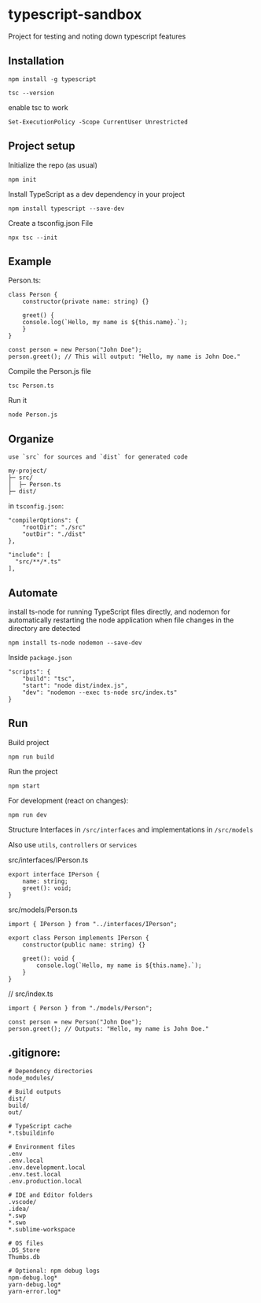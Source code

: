 # typescript-sandbox
Project for testing and noting down typescript features


## Installation

    npm install -g typescript

    tsc --version

enable tsc to work

    Set-ExecutionPolicy -Scope CurrentUser Unrestricted


## Project setup

Initialize the repo (as usual)

    npm init

Install TypeScript as a dev dependency in your project

    npm install typescript --save-dev

Create a tsconfig.json File

    npx tsc --init


## Example

Person.ts:

    class Person {
        constructor(private name: string) {}
    
        greet() {
        console.log(`Hello, my name is ${this.name}.`);
        }
    }
    
    const person = new Person("John Doe");
    person.greet(); // This will output: "Hello, my name is John Doe."

Compile the Person.js file

    tsc Person.ts

Run it 

    node Person.js


## Organize

    use `src` for sources and `dist` for generated code

    my-project/
    ├─ src/
    │  ├─ Person.ts
    ├─ dist/

in `tsconfig.json`:

    "compilerOptions": {
        "rootDir": "./src"
        "outDir": "./dist"
    },

    "include": [
      "src/**/*.ts"
    ], 

## Automate

install ts-node for running TypeScript files directly, and nodemon for automatically restarting the node application when file changes in the directory are detected

    npm install ts-node nodemon --save-dev

Inside `package.json`

    "scripts": {
        "build": "tsc",
        "start": "node dist/index.js",
        "dev": "nodemon --exec ts-node src/index.ts"
    }

## Run

Build project

    npm run build

Run the project

    npm start

For development (react on changes):

    npm run dev


Structure Interfaces in `/src/interfaces` and implementations in `/src/models`

Also use `utils`, `controllers` or `services`

src/interfaces/IPerson.ts

    export interface IPerson {
        name: string;
        greet(): void;
    }


src/models/Person.ts

    import { IPerson } from "../interfaces/IPerson";

    export class Person implements IPerson {
        constructor(public name: string) {}

        greet(): void {
            console.log(`Hello, my name is ${this.name}.`);
        }
    }

// src/index.ts

    import { Person } from "./models/Person";

    const person = new Person("John Doe");
    person.greet(); // Outputs: "Hello, my name is John Doe."


## .gitignore:

    # Dependency directories
    node_modules/

    # Build outputs
    dist/
    build/
    out/

    # TypeScript cache
    *.tsbuildinfo

    # Environment files
    .env
    .env.local
    .env.development.local
    .env.test.local
    .env.production.local

    # IDE and Editor folders
    .vscode/
    .idea/
    *.swp
    *.swo
    *.sublime-workspace

    # OS files
    .DS_Store
    Thumbs.db

    # Optional: npm debug logs
    npm-debug.log*
    yarn-debug.log*
    yarn-error.log*
